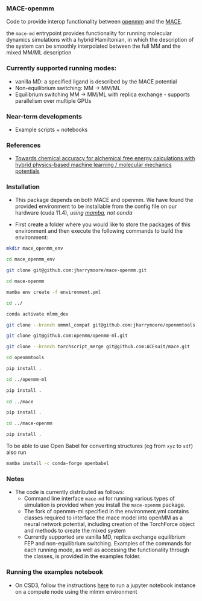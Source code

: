 ### MACE-openmm 

Code to provide interop functionality between [openmm](https://github.com/openmm/openmm) and the [MACE](https://github.com/ACEsuit/mace).

the `mace-md` entrypoint provides functionality for running molecular dynamics simulations with a hybrid Hamiltonian, in which the description of the system can be smoothly interpolated between the full MM and the mixed MM/ML description

### Currently supported running modes:
- vanilla MD: a specified ligand is described by the MACE potential
- Non-equilibrium switching: MM $\rightarrow$ MM/ML
- Equilibrium switching MM $\rightarrow$ MM/ML with replica exchange - supports parallelism over multiple GPUs


### Near-term developments
- Example scripts + notebooks


### References
- [Towards chemical accuracy for alchemical free energy calculations with hybrid physics-based machine learning / molecular mechanics potentials](https://doi.org/10.1101/2020.07.29.227959)


### Installation
- This package depends on both MACE and openmm.  We have found the provided environment to be installable from the config file on our hardware (cuda 11.4), _using [mamba](https://mamba.readthedocs.io/en/latest/installation.html), not conda_

 - First create a folder where you would like to store the packages of this environment and then execute the following commands to build the environment:

```sh
mkdir mace_openmm_env

cd mace_openmm_env

git clone git@github.com:jharrymoore/mace-openmm.git

cd mace-openmm

mamba env create -f environment.yml

cd ../

conda activate mlmm_dev

git clone --branch ommml_compat git@github.com:jharrymoore/openmmtools.git

git clone git@github.com:openmm/openmm-ml.git

git clone --branch torchscript_merge git@github.com:ACEsuit/mace.git

cd openmmtools

pip install .

cd ../openmm-ml

pip install .
 
cd ../mace

pip install .

cd ../mace-openmm

pip install .
```

To be able to use Open Babel for converting structures (eg from `xyz` to `sdf`) also run

```sh
mamba install -c conda-forge openbabel
```

### Notes
- The code is currently distributed as follows:
	- Command line interface `mace-md` for running various types of simulation is provided when you install the `mace-openmm` package.  
	- The fork of openmm-ml specified in the environment.yml contains classes required to interface the mace model into openMM as a neural network potential, including creation of the TorchForce object and methods to create the mixed system 
	- Currently supported are vanilla MD, replica exchange equilibrium FEP and non-equilibrium switching.  Examples of the commands for each running mode, as well as accessing the functionality through the classes, is provided in the examples folder.


### Running the examples notebook
- On CSD3, follow the instructions [here](https://docs.hpc.cam.ac.uk/hpc/software-packages/jupyter.html?highlight=jupyter#running-jupyter-on-a-compute-node) to run a jupyter notebook instance on a compute node using the mlmm environment
